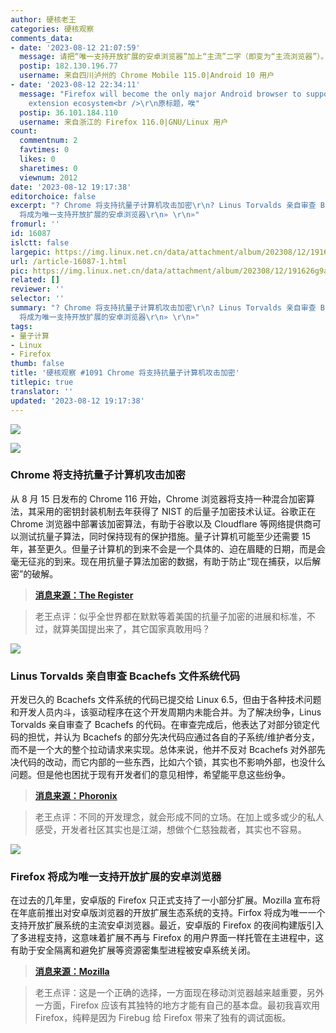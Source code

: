 ```yaml
---
author: 硬核老王
categories: 硬核观察
comments_data:
- date: '2023-08-12 21:07:59'
  message: 请把“唯一支持开放扩展的安卓浏览器”加上“主流”二字（即变为“主流浏览器”）。不然我估计Kiwi Browser用户和ChromeXt用户要骂死你们了。
  postip: 182.130.196.77
  username: 来自四川泸州的 Chrome Mobile 115.0|Android 10 用户
- date: '2023-08-12 22:34:11'
  message: "Firefox will become the only major Android browser to support an open
    extension ecosystem<br />\r\n原标题，唉"
  postip: 36.101.184.110
  username: 来自浙江的 Firefox 116.0|GNU/Linux 用户
count:
  commentnum: 2
  favtimes: 0
  likes: 0
  sharetimes: 0
  viewnum: 2012
date: '2023-08-12 19:17:38'
editorchoice: false
excerpt: "? Chrome 将支持抗量子计算机攻击加密\r\n? Linus Torvalds 亲自审查 Bcachefs 文件系统代码\r\n? Firefox
  将成为唯一支持开放扩展的安卓浏览器\r\n» \r\n»"
fromurl: ''
id: 16087
islctt: false
largepic: https://img.linux.net.cn/data/attachment/album/202308/12/191626g9a090dbs0h0ib2h.jpg
url: /article-16087-1.html
pic: https://img.linux.net.cn/data/attachment/album/202308/12/191626g9a090dbs0h0ib2h.jpg.thumb.jpg
related: []
reviewer: ''
selector: ''
summary: "? Chrome 将支持抗量子计算机攻击加密\r\n? Linus Torvalds 亲自审查 Bcachefs 文件系统代码\r\n? Firefox
  将成为唯一支持开放扩展的安卓浏览器\r\n» \r\n»"
tags:
- 量子计算
- Linux
- Firefox
thumb: false
title: '硬核观察 #1091 Chrome 将支持抗量子计算机攻击加密'
titlepic: true
translator: ''
updated: '2023-08-12 19:17:38'
---
```


![](https://img.linux.net.cn/data/attachment/album/202308/12/191626g9a090dbs0h0ib2h.jpg)


![](https://img.linux.net.cn/data/attachment/album/202308/12/191637jdxe5uwndeve4eq4.jpg)


### Chrome 将支持抗量子计算机攻击加密


从 8 月 15 日发布的 Chrome 116 开始，Chrome 浏览器将支持一种混合加密算法，其采用的密钥封装机制去年获得了 NIST 的后量子加密技术认证。谷歌正在 Chrome 浏览器中部署该加密算法，有助于谷歌以及 Cloudflare 等网络提供商可以测试抗量子算法，同时保持现有的保护措施。量子计算机可能至少还需要 15 年，甚至更久。但量子计算机的到来不会是一个具体的、迫在眉睫的日期，而是会毫无征兆的到来。现在用抗量子算法加密的数据，有助于防止“现在捕获，以后解密”的破解。



> 
> **[消息来源：The Register](https://www.theregister.com/2023/08/12/google_chrome_kem/)**
> 
> 
> 



> 
> 老王点评：似乎全世界都在默默等着美国的抗量子加密的进展和标准，不过，就算美国提出来了，其它国家真敢用吗？
> 
> 
> 


![](https://img.linux.net.cn/data/attachment/album/202308/12/191656xttevggttgtng2pg.jpg)


### Linus Torvalds 亲自审查 Bcachefs 文件系统代码


开发已久的 Bcachefs 文件系统的代码已提交给 Linux 6.5，但由于各种技术问题和开发人员内斗，该驱动程序在这个开发周期内未能合并。为了解决纷争，Linus Torvalds 亲自审查了 Bcachefs 的代码。在审查完成后，他表达了对部分锁定代码的担忧，并认为 Bcachefs 的部分先决代码应通过各自的子系统/维护者分支，而不是一个大的整个拉动请求来实现。总体来说，他并不反对 Bcachefs 对外部先决代码的改动，而它内部的一些东西，比如六个锁，其实也不影响外部，也没什么问题。但是他也困扰于现有开发者们的意见相悖，希望能平息这些纷争。



> 
> **[消息来源：Phoronix](https://www.phoronix.com/news/Linux-Torvalds-Bcachefs-Review)**
> 
> 
> 



> 
> 老王点评：不同的开发理念，就会形成不同的立场。在加上或多或少的私人感受，开发者社区其实也是江湖，想做个仁慈独裁者，其实也不容易。
> 
> 
> 


![](https://img.linux.net.cn/data/attachment/album/202308/12/191714mllu2cvpddldvlia.jpg)


### Firefox 将成为唯一支持开放扩展的安卓浏览器


在过去的几年里，安卓版的 Firefox 只正式支持了一小部分扩展。Mozilla 宣布将在年底前推出对安卓版浏览器的开放扩展生态系统的支持。Firfox 将成为唯一一个支持开放扩展系统的主流安卓浏览器。最近，安卓版的 Firefox 的夜间构建版引入了多进程支持，这意味着扩展不再与 Firefox 的用户界面一样托管在主进程中，这有助于安全隔离和避免扩展等资源密集型进程被安卓系统关闭。



> 
> **[消息来源：Mozilla](https://blog.mozilla.org/addons/2023/08/10/prepare-your-firefox-desktop-extension-for-the-upcoming-android-release/)**
> 
> 
> 



> 
> 老王点评：这是一个正确的选择，一方面现在移动浏览器越来越重要，另外一方面，Firefox 应该有其独特的地方才能有自己的基本盘。最初我喜欢用 Firefox，纯粹是因为 Firebug 给 Firefox 带来了独有的调试面板。
> 
> 
>